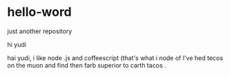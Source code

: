 # hello-word
just another repository

hi yudi

hai yudi, i like node .js and coffeescript (that's what i node of  l've hed tecos  on the muon and  find then farb superior to carth tacos .
